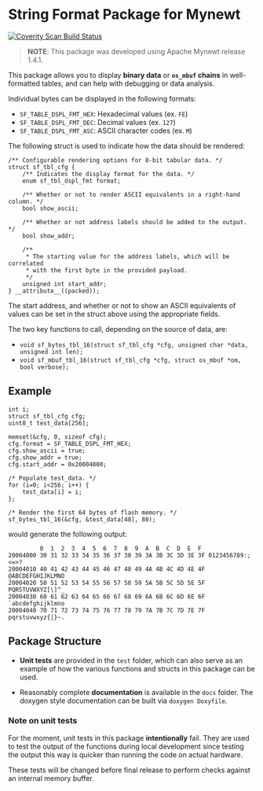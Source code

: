 String Format Package for Mynewt
================================

[![Coverity Scan Build Status](https://scan.coverity.com/projects/16751/badge.svg)](https://scan.coverity.com/projects/microbuilder-mb_sformat)

> **NOTE**: This package was developed using Apache Mynewt release 1.4.1.

This package allows you to display **binary data** or **`os_mbuf` chains** in
well-formatted tables, and can help with debugging or data analysis.

Individual bytes can be displayed in the following formats:

* `SF_TABLE_DSPL_FMT_HEX`: Hexadecimal values (ex. `FE`)
* `SF_TABLE_DSPL_FMT_DEC`: Decimal values (ex. `127`)
* `SF_TABLE_DSPL_FMT_ASC`: ASCII character codes (ex. `M`)

The following struct is used to indicate how the data should be rendered:

```
/** Configurable rendering options for 8-bit tabular data. */
struct sf_tbl_cfg {
    /** Indicates the display format for the data. */
    enum sf_tbl_dspl_fmt format;

    /** Whether or not to render ASCII equivalents in a right-hand column. */
    bool show_ascii;

    /** Whether or not address labels should be added to the output. */
    bool show_addr;

    /**
     * The starting value for the address labels, which will be correlated
     * with the first byte in the provided payload.
     */
    unsigned int start_addr;
} __attribute__((packed));
```

The start address, and whether or not to show an ASCII equivalents of values
can be set in the struct above using the appropriate fields.

The two key functions to call, depending on the source of data, are:

* `void sf_bytes_tbl_16(struct sf_tbl_cfg *cfg, unsigned char *data,
   unsigned int len);`
* `void sf_mbuf_tbl_16(struct sf_tbl_cfg *cfg, struct os_mbuf *om,
   bool verbose);`

## Example

```
int i;
struct sf_tbl_cfg cfg;
uint8_t test_data[256];

memset(&cfg, 0, sizeof cfg);
cfg.format = SF_TABLE_DSPL_FMT_HEX;
cfg.show_ascii = true;
cfg.show_addr = true;
cfg.start_addr = 0x20004000;

/* Populate test_data. */
for (i=0; i<256; i++) {
    test_data[i] = i;
};

/* Render the first 64 bytes of flash memory. */
sf_bytes_tbl_16(&cfg, &test_data[48], 80);
```

would generate the following output:

```
         0  1  2  3  4  5  6  7  8  9  A  B  C  D  E  F
20004000 30 31 32 33 34 35 36 37 38 39 3A 3B 3C 3D 3E 3F 0123456789:;<=>?
20004010 40 41 42 43 44 45 46 47 48 49 4A 4B 4C 4D 4E 4F @ABCDEFGHIJKLMNO
20004020 50 51 52 53 54 55 56 57 58 59 5A 5B 5C 5D 5E 5F PQRSTUVWXYZ[\]^_
20004030 60 61 62 63 64 65 66 67 68 69 6A 6B 6C 6D 6E 6F `abcdefghijklmno
20004040 70 71 72 73 74 75 76 77 78 79 7A 7B 7C 7D 7E 7F pqrstuvwxyz{|}~.
```

## Package Structure

- **Unit tests** are provided in the `test` folder, which can also
serve as an example of how the various functions and structs in this package
can be used.

- Reasonably complete **documentation** is available in the `docs` folder. The
doxygen style documentation can be built via `doxygen Doxyfile`.

### Note on unit tests

For the moment, unit tests in this package **intentionally** fail. They are
used to test the output of the functions during local development since
testing the output this way is quicker than running the code on actual hardware.

These tests will be changed before final release to perform checks against an
internal memory buffer.
